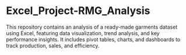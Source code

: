# Excel_Project-RMG_Analysis
This repository contains an analysis of a ready-made garments dataset using Excel, featuring data visualization, trend analysis, and key performance insights. It includes pivot tables, charts, and dashboards to track production, sales, and efficiency.
